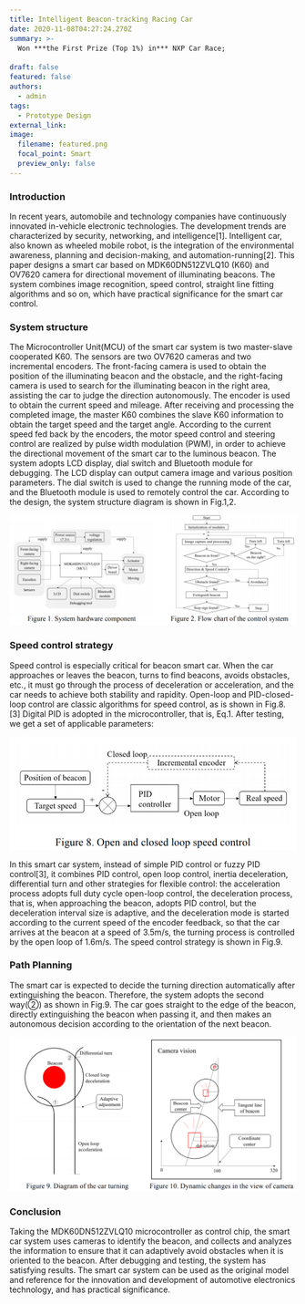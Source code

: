 ```yaml
---
title: Intelligent Beacon-tracking Racing Car
date: 2020-11-08T04:27:24.270Z
summary: >-
  Won ***the First Prize (Top 1%) in*** NXP Car Race;

draft: false
featured: false
authors:
  - admin
tags:
  - Prototype Design
external_link:
image:
  filename: featured.png
  focal_point: Smart
  preview_only: false
---
```



### Introduction

In recent years, automobile and technology companies have continuously innovated in-vehicle electronic technologies. The development trends are characterized by security, networking, and intelligence\[1]. Intelligent car, also known as wheeled mobile robot, is the integration of the environmental awareness, planning and decision-making, and automation-running\[2]. This paper designs a smart car based on MDK60DN512ZVLQ10 (K60) and OV7620 camera for directional movement of illuminating beacons. The system combines image recognition, speed control, straight line fitting algorithms and so on, which have practical significance for the smart car control.

### System structure 

The Microcontroller Unit(MCU) of the smart car system is two master-slave cooperated K60. The sensors are two OV7620 cameras and two incremental encoders. The front-facing camera is used to obtain the position of the illuminating beacon and the obstacle, and the right-facing camera is used to search for the illuminating beacon in the right area, assisting the car to judge the direction autonomously. The encoder is used to obtain the current speed and mileage. After receiving and processing the completed image, the master K60 combines the slave K60 information to obtain the target speed and the target angle. According to the current speed fed back by the encoders, the motor speed control and steering control are realized by pulse width modulation (PWM), in order to achieve the directional movement of the smart car to the luminous beacon. The system adopts LCD display, dial switch and Bluetooth module for debugging. The LCD display can output camera image and various position parameters. The dial switch is used to change the running mode of the car, and the Bluetooth module is used to remotely control the car. According to the design, the system structure diagram is shown in Fig.1,2.

![](11.png "Figure 1. System hardware component Figure 2. Flow chart of the control system ")

### Speed control strategy

Speed control is especially critical for beacon smart car. When the car approaches or leaves the beacon, turns to find beacons, avoids obstacles, etc., it must go through the process of deceleration or acceleration, and the car needs to achieve both stability and rapidity. Open-loop and PID-closed-loop control are classic algorithms for speed control, as is shown in Fig.8. \[3] Digital PID is adopted in the microcontroller, that is, Eq.1. After testing, we get a set of applicable parameters:

![](12.png "Figure 8. Open and closed loop speed control")

In this smart car system, instead of simple PID control or fuzzy PID control\[3], it combines PID control, open loop control, inertia deceleration, differential turn and other strategies for flexible control: the acceleration process adopts full duty cycle open-loop control, the deceleration process, that is, when approaching the beacon, adopts PID control, but the deceleration interval size is adaptive, and the deceleration mode is started according to the current speed of the encoder feedback, so that the car arrives at the beacon at a speed of 3.5m/s, the turning process is controlled by the open loop of 1.6m/s. The speed control strategy is shown in Fig.9.

### Path Planning

The smart car is expected to decide the turning direction automatically after extinguishing the beacon. Therefore, the system adopts the second way(②) as shown in Fig.9. The car goes straight to the edge of the beacon, directly extinguishing the beacon when passing it, and then makes an autonomous decision according to the orientation of the next beacon.

![](13.png "Figure 9. Diagram of the car turning Figure 10. Dynamic changes in the view of camera")

### Conclusion

Taking the MDK60DN512ZVLQ10 microcontroller as control chip, the smart car system uses cameras to identify the beacon, and collects and analyzes the information to ensure that it can adaptively avoid obstacles when it is oriented to the beacon. After debugging and testing, the system has satisfying results. The smart car system can be used as the original model and reference for the innovation and development of automotive electronics technology, and has practical significance.